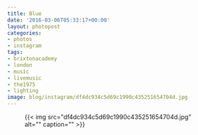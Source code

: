 ```yaml
---
title: Blue
date: '2016-03-06T05:33:17+00:00'
layout: photopost
categories:
- photos
- instagram
tags:
- brixtonacademy
- london
- music
- livemusic
- the1975
- lighting
image: blog/instagram/df4dc934c5d69c1990c435251654704d.jpg
---
```


<figure class="photo photo--square">
  {{< img src="df4dc934c5d69c1990c435251654704d.jpg" alt="" caption="" >}}

</figure>



